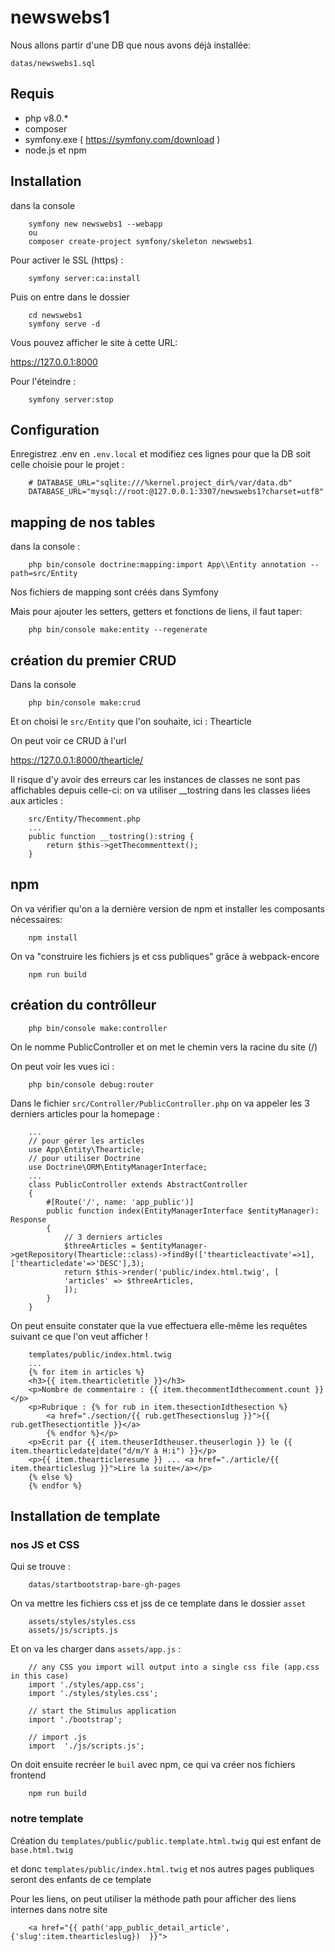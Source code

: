 # newswebs1

Nous allons partir d'une DB que nous avons déjà installée:

`datas/newswebs1.sql`

## Requis

- php v8.0.*
- composer
- symfony.exe ( https://symfony.com/download )
- node.js et npm

## Installation

dans la console

        symfony new newswebs1 --webapp
        ou
        composer create-project symfony/skeleton newswebs1

Pour activer le SSL (https) :

        symfony server:ca:install

Puis on entre dans le dossier

        cd newswebs1
        symfony serve -d

Vous pouvez afficher le site à cette URL:

https://127.0.0.1:8000

Pour l'éteindre :

        symfony server:stop

## Configuration

Enregistrez .env en `.env.local` et modifiez ces lignes pour que la DB soit celle choisie pour le projet :

        # DATABASE_URL="sqlite:///%kernel.project_dir%/var/data.db"
        DATABASE_URL="mysql://root:@127.0.0.1:3307/newswebs1?charset=utf8"

## mapping de nos tables

dans la console :

        php bin/console doctrine:mapping:import App\\Entity annotation --path=src/Entity

Nos fichiers de mapping sont créés dans Symfony

Mais pour ajouter les setters, getters et fonctions de liens, il faut taper:

        php bin/console make:entity --regenerate

## création du premier CRUD

Dans la console

        php bin/console make:crud

Et on choisi le `src/Entity` que l'on souhaite, ici : Thearticle

On peut voir ce CRUD à l'url

https://127.0.0.1:8000/thearticle/

Il risque d'y avoir des erreurs car les instances de classes ne sont pas affichables depuis celle-ci: on va utiliser __tostring dans les classes liées aux articles :

        src/Entity/Thecomment.php
        ...
        public function __tostring():string {
            return $this->getThecommenttext();
        }

## npm

On va vérifier qu'on a la dernière version de npm et installer les composants nécessaires:

        npm install

On va "construire les fichiers js et css publiques" grâce à webpack-encore

        npm run build

## création du contrôlleur

        php bin/console make:controller

On le nomme PublicController et on met le chemin vers la racine du site (/)

On peut voir les vues ici :

        php bin/console debug:router


Dans le fichier `src/Controller/PublicController.php`
on va appeler les 3 derniers articles pour la homepage :

        ...
        // pour gérer les articles
        use App\Entity\Thearticle;
        // pour utiliser Doctrine
        use Doctrine\ORM\EntityManagerInterface;
        ...
        class PublicController extends AbstractController
        {
            #[Route('/', name: 'app_public')]
            public function index(EntityManagerInterface $entityManager): Response
            {
                // 3 derniers articles
                $threeArticles = $entityManager->getRepository(Thearticle::class)->findBy(['thearticleactivate'=>1],['thearticledate'=>'DESC'],3);
                return $this->render('public/index.html.twig', [
                'articles' => $threeArticles,
                ]);
            }
        }

On peut ensuite constater que la vue effectuera elle-même les requêtes suivant ce que l'on veut afficher !

        templates/public/index.html.twig
        ...
        {% for item in articles %}
        <h3>{{ item.thearticletitle }}</h3>
        <p>Nombre de commentaire : {{ item.thecommentIdthecomment.count }}   </p>
        <p>Rubrique : {% for rub in item.thesectionIdthesection %}
            <a href="./section/{{ rub.getThesectionslug }}">{{ rub.getThesectiontitle }}</a>
            {% endfor %}</p>
        <p>Ecrit par {{ item.theuserIdtheuser.theuserlogin }} le {{ item.thearticledate|date("d/m/Y à H:i") }}</p>
        <p>{{ item.thearticleresume }} ... <a href="./article/{{ item.thearticleslug }}">Lire la suite</a></p>
        {% else %}
        {% endfor %}

## Installation de template

### nos JS et CSS

Qui se trouve :

        datas/startbootstrap-bare-gh-pages

On va mettre les fichiers css et jss de ce template dans le dossier `asset`

        assets/styles/styles.css
        assets/js/scripts.js

Et on va les charger dans `assets/app.js` :

        // any CSS you import will output into a single css file (app.css in this case)
        import './styles/app.css';
        import './styles/styles.css';

        // start the Stimulus application
        import './bootstrap';

        // import .js
        import  './js/scripts.js';

On doit ensuite recréer le `buil` avec npm, ce qui va créer nos fichiers frontend

        npm run build

### notre template

Création du `templates/public/public.template.html.twig` qui est enfant de `base.html.twig`

et donc `templates/public/index.html.twig` et nos autres pages publiques seront des enfants de ce template

Pour les liens, on peut utiliser la méthode path pour afficher des liens internes dans notre site

        <a href="{{ path('app_public_detail_article',{'slug':item.thearticleslug})  }}">